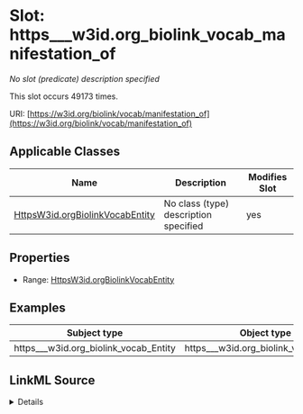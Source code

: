 

# Slot: https___w3id.org_biolink_vocab_manifestation_of


_No slot (predicate) description specified_






This slot occurs 49173 times.


URI: [https://w3id.org/biolink/vocab/manifestation_of](https://w3id.org/biolink/vocab/manifestation_of)



<!-- no inheritance hierarchy -->





## Applicable Classes

| Name | Description | Modifies Slot |
| --- | --- | --- |
| [HttpsW3id.orgBiolinkVocabEntity](../classes/HttpsW3id.orgBiolinkVocabEntity.md) | No class (type) description specified |  yes  |







## Properties

* Range: [HttpsW3id.orgBiolinkVocabEntity](../classes/HttpsW3id.orgBiolinkVocabEntity.md)






## Examples

| Subject type | Object type | Example subject | Example object | Occurrences |
| --- | --- | --- | --- | --- |
| https___w3id.org_biolink_vocab_Entity | https___w3id.org_biolink_vocab_Entity | http://linkedlifedata.com/resource/umls/id/C0000727 | http://linkedlifedata.com/resource/umls/id/C0000768 | 49173 |




## LinkML Source

<details>

```yaml
name: https___w3id.org_biolink_vocab_manifestation_of
annotations:
  count:
    tag: count
    value: 49173
description: No slot (predicate) description specified
examples:
- object:
    example_object: http://linkedlifedata.com/resource/umls/id/C0000768
    example_object_type: https___w3id.org_biolink_vocab_Entity
    example_predicate: https://w3id.org/biolink/vocab/manifestation_of
    example_subject: http://linkedlifedata.com/resource/umls/id/C0000727
    example_subject_type: https___w3id.org_biolink_vocab_Entity
from_schema: biohealth
rank: 1000
slot_uri: https://w3id.org/biolink/vocab/manifestation_of
alias: https___w3id.org_biolink_vocab_manifestation_of
domain_of:
- https___w3id.org_biolink_vocab_Entity
range: https___w3id.org_biolink_vocab_Entity

```
</details>
